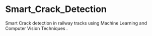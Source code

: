 # Smart_Crack_Detection
Smart Crack detection in railway tracks using Machine Learning and Computer Vision Techniques .
